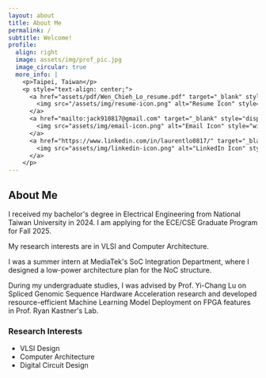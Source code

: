 ```yaml
---
layout: about
title: About Me
permalink: /
subtitle: Welcome!
profile:
  align: right
  image: assets/img/prof_pic.jpg
  image_circular: true
  more_info: |
    <p>Taipei, Taiwan</p>
    <p style="text-align: center;">
      <a href="assets/pdf/Wen_Chieh_Lo_resume.pdf" target="_blank" style="display: inline-block; margin-right: 10px;">
        <img src="/assets/img/resume-icon.png" alt="Resume Icon" style="width: 20px; height: 20px; vertical-align: middle;"> Resume
      </a>
      <a href="mailto:jack910817@gmail.com" target="_blank" style="display: inline-block; margin-right: 10px;">
        <img src="assets/img/email-icon.png" alt="Email Icon" style="width: 20px; height: 20px; vertical-align: middle;"> Email
      </a>
      <a href="https://www.linkedin.com/in/laurentlo0817/" target="_blank" style="display: inline-block;">
        <img src="assets/img/linkedin-icon.png" alt="LinkedIn Icon" style="width: 20px; height: 20px; vertical-align: middle;"> LinkedIn
      </a>
    </p>
---
```


## About Me

I received my bachelor's degree in Electrical Engineering from National Taiwan University in 2024. I am applying for the ECE/CSE Graduate Program for Fall 2025.

My research interests are in VLSI and Computer Architecture.

I was a summer intern at MediaTek's SoC Integration Department, where I designed a low-power architecture plan for the NoC structure.

During my undergraduate studies, I was advised by Prof. Yi-Chang Lu on Spliced Genomic Sequence Hardware Acceleration research and developed resource-efficient Machine Learning Model Deployment on FPGA features in Prof. Ryan Kastner's Lab.

### Research Interests

- VLSI Design
- Computer Architecture
- Digital Circuit Design
